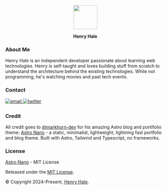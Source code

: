 <div align="center">
<img width=75 src="https://avatars.githubusercontent.com/u/92443116?v=4" />
<p><b>Henry Hale</b></h2>
</div>

### About Me

Henry Hale is an independent developer passionate about learning web technologies. Henry is self-taught and loves building stuff from scratch to understand the architecture behind the existing technologies.
While not programming, he's watching movies and past tech events.

### Contact

<div>
<a href="mailto:devhenryhale@proton.me" target="_blank">
<img src=https://img.shields.io/badge/email-%2324292e.svg?&style=for-the-badge&logo=gmail&logoColor=white alt=email style="margin-bottom: 5px;" />
</a>
<a href="https://twitter.com/devhenryhale" target="_blank">
<img src=https://img.shields.io/badge/twitter-%2300acee.svg?&style=for-the-badge&logo=twitter&logoColor=white alt=twitter style="margin-bottom: 5px;" />
</a>  
</div>

### Credit
All credit goes to [@markhorn-dev](https://github.com/markhorn-dev) for his amazing Astro blog and portifolio theme:
[Astro Nano](https://github.com/markhorn-dev/astro-nano) - a static, minimalist, lightweight, lightning fast portfolio and blog theme.
Built with Astro, Tailwind and Typescript, no frameworks.

### License
[Astro Nano](https://github.com/markhorn-dev/astro-nano) - MIT License

Released under the [MIT License](https://github.com/henryhale/henryhale.github.io/blob/main/LICENSE.txt).

&copy; Copyright 2024-Present, [Henry Hale](https://github.com/henryhale).